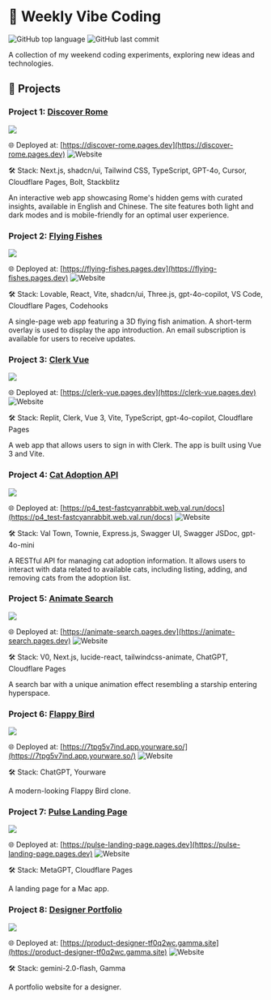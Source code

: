 # 🌊 Weekly Vibe Coding

![GitHub top language](https://img.shields.io/github/languages/top/YiweiShen/weekly-vibe-coding)
![GitHub last commit](https://img.shields.io/github/last-commit/YiweiShen/weekly-vibe-coding)

A collection of my weekend coding experiments, exploring new ideas and technologies.

## 🚀 Projects

### Project 1: [Discover Rome](https://github.com/YiweiShen/weekly-vibe-coding/tree/main/projects/project_1_discover_rome)

![](./projects/project_1_discover_rome/img/project_1.jpg)

🌐 Deployed at: [https://discover-rome.pages.dev](https://discover-rome.pages.dev)
![Website](https://img.shields.io/website?url=https://discover-rome.pages.dev)

🛠️ Stack: Next.js, shadcn/ui, Tailwind CSS, TypeScript, GPT-4o, Cursor, Cloudflare Pages, Bolt, Stackblitz

An interactive web app showcasing Rome's hidden gems with curated insights, available in English and Chinese. The site features both light and dark modes and is mobile-friendly for an optimal user experience.

### Project 2: [Flying Fishes](https://github.com/YiweiShen/weekly-vibe-coding/tree/main/projects/project_2_flying_fishes)

![](./projects/project_2_flying_fishes/src/img/project_2.jpg)

🌐 Deployed at: [https://flying-fishes.pages.dev](https://flying-fishes.pages.dev)
![Website](https://img.shields.io/website?url=https://flying-fishes.pages.dev)

🛠️ Stack: Lovable, React, Vite, shadcn/ui, Three.js, gpt-4o-copilot, VS Code, Cloudflare Pages, Codehooks

A single-page web app featuring a 3D flying fish animation. A short-term overlay is used to display the app introduction. An email subscription is available for users to receive updates.

### Project 3: [Clerk Vue](https://github.com/YiweiShen/weekly-vibe-coding/tree/main/projects/project_3_clerk_vue)

![](./projects/project_3_clerk_vue/img/after_login.jpg)

🌐 Deployed at: [https://clerk-vue.pages.dev](https://clerk-vue.pages.dev)
![Website](https://img.shields.io/website?url=https://clerk-vue.pages.dev)

🛠️ Stack: Replit, Clerk, Vue 3, Vite, TypeScript, gpt-4o-copilot, Cloudflare Pages

A web app that allows users to sign in with Clerk. The app is built using Vue 3 and Vite.

### Project 4: [Cat Adoption API](https://github.com/YiweiShen/weekly-vibe-coding/tree/main/projects/project_4_cat_adoption_api)

![](./projects/project_4_cat_adoption_api/img/project_4_cat_adoption_api.jpg)

🌐 Deployed at: [https://p4_test-fastcyanrabbit.web.val.run/docs](https://p4_test-fastcyanrabbit.web.val.run/docs)
![Website](https://img.shields.io/website?url=https://p4_test-fastcyanrabbit.web.val.run/docs)

🛠️ Stack: Val Town, Townie, Express.js, Swagger UI, Swagger JSDoc, gpt-4o-mini

A RESTful API for managing cat adoption information. It allows users to interact with data related to available cats, including listing, adding, and removing cats from the adoption list.

### Project 5: [Animate Search](https://github.com/YiweiShen/weekly-vibe-coding/tree/main/projects/project_5_animate_search)

![](./projects/project_5_animate_search/img/animate_search.jpg)

🌐 Deployed at: [https://animate-search.pages.dev](https://animate-search.pages.dev)
![Website](https://img.shields.io/website?url=https://animate-search.pages.dev)

🛠️ Stack: V0, Next.js, lucide-react, tailwindcss-animate, ChatGPT, Cloudflare Pages

A search bar with a unique animation effect resembling a starship entering hyperspace.

### Project 6: [Flappy Bird](https://github.com/YiweiShen/weekly-vibe-coding/tree/main/projects/project_6_flappy_bird)

![](./projects/project_6_flappy_bird/img/flappy_bird.jpg)

🌐 Deployed at: [https://7tpg5v7ind.app.yourware.so/](https://7tpg5v7ind.app.yourware.so/)
![Website](https://img.shields.io/website?url=https://7tpg5v7ind.app.yourware.so)

🛠️ Stack: ChatGPT, Yourware

A modern-looking Flappy Bird clone.

### Project 7: [Pulse Landing Page](https://github.com/YiweiShen/weekly-vibe-coding/tree/main/projects/project_7_pulse_landing_page)

![](./projects/project_7_pulse_landing_page/img/pulse_landing_page.jpg)

🌐 Deployed at: [https://pulse-landing-page.pages.dev](https://pulse-landing-page.pages.dev)
![Website](https://img.shields.io/website?url=https://pulse-landing-page.pages.dev)

🛠️ Stack: MetaGPT, Cloudflare Pages

A landing page for a Mac app.

### Project 8: [Designer Portfolio](https://github.com/YiweiShen/weekly-vibe-coding/tree/main/projects/project_8_designer_portfolio)

![](./projects/project_8_designer_portfolio/img/designer_portfolio.jpg)

🌐 Deployed at: [https://product-designer-tf0q2wc.gamma.site](https://product-designer-tf0q2wc.gamma.site)
![Website](https://img.shields.io/website?url=https://product-designer-tf0q2wc.gamma.site)

🛠️ Stack: gemini-2.0-flash, Gamma

A portfolio website for a designer.
